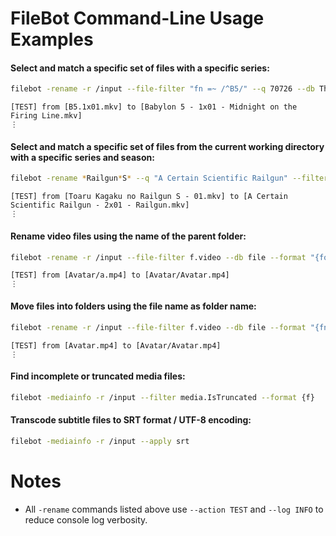 # FileBot Command-Line Usage Examples

#### Select and match a specific set of files with a specific series:
```sh
filebot -rename -r /input --file-filter "fn =~ /^B5/" --q 70726 --db TheTVDB -non-strict
```
```
[TEST] from [B5.1x01.mkv] to [Babylon 5 - 1x01 - Midnight on the Firing Line.mkv]
⋮
```

#### Select and match a specific set of files from the current working directory with a specific series and season:
```sh
filebot -rename *Railgun*S* --q "A Certain Scientific Railgun" --filter "s == 2" -non-strict
```
```
[TEST] from [Toaru Kagaku no Railgun S - 01.mkv] to [A Certain Scientific Railgun - 2x01 - Railgun.mkv]
⋮
```

#### Rename video files using the name of the parent folder:
```sh
filebot -rename -r /input --file-filter f.video --db file --format "{folder.name}"
```
```
[TEST] from [Avatar/a.mp4] to [Avatar/Avatar.mp4]
⋮
```

#### Move files into folders using the file name as folder name:
```sh
filebot -rename -r /input --file-filter f.video --db file --format "{fn}/{fn}"
```
```
[TEST] from [Avatar.mp4] to [Avatar/Avatar.mp4]
⋮
```

#### Find incomplete or truncated media files:
```sh
filebot -mediainfo -r /input --filter media.IsTruncated --format {f}
```

#### Transcode subtitle files to SRT format / UTF-8 encoding:
```sh
filebot -mediainfo -r /input --apply srt
```


# Notes

* All `-rename` commands listed above use `--action TEST` and `--log INFO` to reduce console log verbosity.
